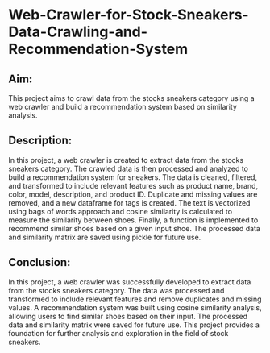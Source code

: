 # Web-Crawler-for-Stock-Sneakers-Data-Crawling-and-Recommendation-System

## Aim:
This project aims to crawl data from the stocks sneakers category using a web crawler and build a recommendation system based on similarity analysis.

## Description:
In this project, a web crawler is created to extract data from the stocks sneakers category. The crawled data is then processed and analyzed to build a recommendation system for sneakers. The data is cleaned, filtered, and transformed to include relevant features such as product name, brand, color, model, description, and product ID. Duplicate and missing values are removed, and a new dataframe for tags is created. The text is vectorized using bags of words approach and cosine similarity is calculated to measure the similarity between shoes. Finally, a function is implemented to recommend similar shoes based on a given input shoe. The processed data and similarity matrix are saved using pickle for future use.

## Conclusion:
In this project, a web crawler was successfully developed to extract data from the stocks sneakers category. The data was processed and transformed to include relevant features and remove duplicates and missing values. A recommendation system was built using cosine similarity analysis, allowing users to find similar shoes based on their input. The processed data and similarity matrix were saved for future use. This project provides a foundation for further analysis and exploration in the field of stock sneakers.
